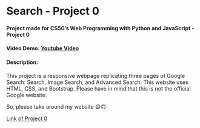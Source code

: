 # Search - Project 0
#### Project made for CS50’s Web Programming with Python and JavaScript - Project 0
#### Video Demo:  <a href="https://www.youtube.com/watch?v=UH-JoiJNajA">Youtube Video</a>
#### Description:
<p>This project is a responsive webpage replicating three pages of Google Search: Search, Image Search, and Advanced Search. This website uses HTML, CSS, and Bootstrap. Please have in mind that this is not the official Google website.</p>
<p>So, please take around my website 😄🙃</p>
<a href="https://search-duplicate.netlify.app/index.html">Link of Project 0</a>


